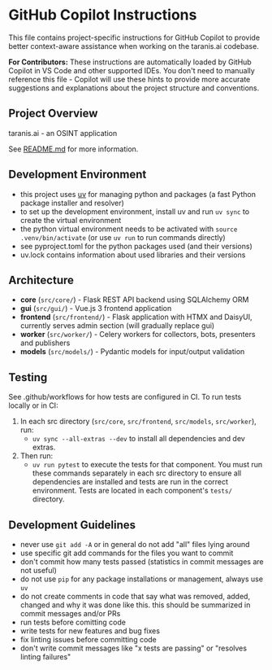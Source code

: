 # GitHub Copilot Instructions

This file contains project-specific instructions for GitHub Copilot to provide better context-aware assistance when working on the taranis.ai codebase. 

**For Contributors:** These instructions are automatically loaded by GitHub Copilot in VS Code and other supported IDEs. You don't need to manually reference this file - Copilot will use these hints to provide more accurate suggestions and explanations about the project structure and conventions.

## Project Overview

taranis.ai - an OSINT application

See [README.md](../README.md) for more information.

## Development Environment

- this project uses [uv](https://docs.astral.sh/uv/) for managing python and packages (a fast Python package installer and resolver)
- to set up the development environment, install uv and run `uv sync` to create the virtual environment
- the python virtual environment needs to be activated with `source .venv/bin/activate` (or use `uv run` to run commands directly)
- see pyproject.toml for the python packages used (and their versions)
- uv.lock contains information about used libraries and their versions

## Architecture

- **core** (`src/core/`) - Flask REST API backend using SQLAlchemy ORM
- **gui** (`src/gui/`) - Vue.js 3 frontend application 
- **frontend** (`src/frontend/`) - Flask application with HTMX and DaisyUI, currently serves admin section (will gradually replace gui)
- **worker** (`src/worker/`) - Celery workers for collectors, bots, presenters and publishers
- **models** (`src/models/`) - Pydantic models for input/output validation

## Testing

See .github/workflows for how tests are configured in CI.
To run tests locally or in CI:
1. In each src directory (`src/core`, `src/frontend`, `src/models`, `src/worker`), run:
	- `uv sync --all-extras --dev` to install all dependencies and dev extras.
2. Then run:
	- `uv run pytest` to execute the tests for that component.
You must run these commands separately in each src directory to ensure all dependencies are installed and tests are run in the correct environment.
Tests are located in each component's `tests/` directory.

## Development Guidelines

- never use `git add -A` or in general do not add "all" files lying around
- use specific git add commands for the files you want to commit
- don't commit how many tests passed (statistics in commit messages are not useful)
- do not use `pip` for any package installations or management, always use `uv`
- do not create comments in code that say what was removed, added, changed and why it was done like this. this should be summarized in commit messages and/or PRs
- run tests before comitting code
- write tests for new features and bug fixes
- fix linting issues before committing code
- don't write commit messages like "x tests are passing" or "resolves linting failures"
